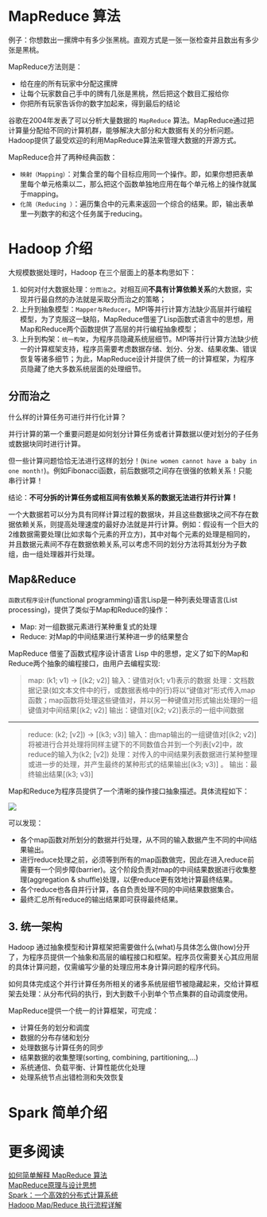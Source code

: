 
# MapReduce 算法

例子：你想数出一摞牌中有多少张黑桃。直观方式是一张一张检查并且数出有多少张是黑桃。

MapReduce方法则是：

* 给在座的所有玩家中分配这摞牌
* 让每个玩家数自己手中的牌有几张是黑桃，然后把这个数目汇报给你
* 你把所有玩家告诉你的数字加起来，得到最后的结论

谷歌在2004年发表了可以分析大量数据的 `MapReduce` 算法。MapReduce通过把计算量分配给不同的计算机群，能够解决大部分和大数据有关的分析问题。Hadoop提供了最受欢迎的利用MapReduce算法来管理大数据的开源方式。

MapReduce合并了两种经典函数：

* `映射（Mapping）`：对集合里的每个目标应用同一个操作。即，如果你想把表单里每个单元格乘以二，那么把这个函数单独地应用在每个单元格上的操作就属于mapping。
* `化简（Reducing ）`：遍历集合中的元素来返回一个综合的结果。即，输出表单里一列数字的和这个任务属于reducing。

# Hadoop 介绍

大规模数据处理时，Hadoop 在三个层面上的基本构思如下：

1. 如何对付大数据处理：`分而治之`。对相互间**不具有计算依赖关系**的大数据，实现并行最自然的办法就是采取分而治之的策略；
2. 上升到抽象模型：`Mapper与Reducer`。MPI等并行计算方法缺少高层并行编程模型，为了克服这一缺陷，MapReduce借鉴了Lisp函数式语言中的思想，用Map和Reduce两个函数提供了高层的并行编程抽象模型；
3. 上升到构架：`统一构架`，为程序员隐藏系统层细节。MPI等并行计算方法缺少统一的计算框架支持，程序员需要考虑数据存储、划分、分发、结果收集、错误恢复等诸多细节；为此，MapReduce设计并提供了统一的计算框架，为程序员隐藏了绝大多数系统层面的处理细节。

## 分而治之

什么样的计算任务可进行并行化计算？

并行计算的第一个重要问题是如何划分计算任务或者计算数据以便对划分的子任务或数据块同时进行计算。

但一些计算问题恰恰无法进行这样的划分！(`Nine women cannot have a baby in one month!`)。例如Fibonacci函数，前后数据项之间存在很强的依赖关系！只能串行计算！

结论：**不可分拆的计算任务或相互间有依赖关系的数据无法进行并行计算！**

一个大数据若可以分为具有同样计算过程的数据块，并且这些数据块之间不存在数据依赖关系，则提高处理速度的最好办法就是并行计算。例如：假设有一个巨大的2维数据需要处理(比如求每个元素的开立方)，其中对每个元素的处理是相同的，并且数据元素间不存在数据依赖关系,可以考虑不同的划分方法将其划分为子数组，由一组处理器并行处理。

## Map&Reduce

`函数式程序设计`(functional programming)语言Lisp是一种列表处理语言(List processing)，提供了类似于Map和Reduce的操作：

* Map: 对一组数据元素进行某种重复式的处理
* Reduce: 对Map的中间结果进行某种进一步的结果整合

MapReduce 借鉴了函数式程序设计语言 Lisp 中的思想，定义了如下的Map和Reduce两个抽象的编程接口，由用户去编程实现:

> map: (k1; v1) → [(k2; v2)]
> 输入：键值对(k1; v1)表示的数据
> 处理：文档数据记录(如文本文件中的行，或数据表格中的行)将以“键值对”形式传入map函数；map函数将处理这些键值对，并以另一种键值对形式输出处理的一组键值对中间结果[(k2; v2)]
> 输出：键值对[(k2; v2)]表示的一组中间数据

---

> reduce: (k2; [v2]) → [(k3; v3)]
> 输入：由map输出的一组键值对[(k2; v2)] 将被进行合并处理将同样主键下的不同数值合并到一个列表[v2]中，故reduce的输入为(k2; [v2])
> 处理：对传入的中间结果列表数据进行某种整理或进一步的处理，并产生最终的某种形式的结果输出[(k3; v3)] 。
> 输出：最终输出结果[(k3; v3)]

Map和Reduce为程序员提供了一个清晰的操作接口抽象描述。具体流程如下：

![][1]

可以发现：

* 各个map函数对所划分的数据并行处理，从不同的输入数据产生不同的中间结果输出。
* 进行reduce处理之前，必须等到所有的map函数做完，因此在进入reduce前需要有一个同步障(barrier)。这个阶段负责对map的中间结果数据进行收集整理(aggregation & shuffle)处理，以便reduce更有效地计算最终结果。
* 各个reduce也各自并行计算，各自负责处理不同的中间结果数据集合。
* 最终汇总所有reduce的输出结果即可获得最终结果。

## 3. 统一架构

Hadoop 通过抽象模型和计算框架把需要做什么(what)与具体怎么做(how)分开了，为程序员提供一个抽象和高层的编程接口和框架。程序员仅需要关心其应用层的具体计算问题，仅需编写少量的处理应用本身计算问题的程序代码。

如何具体完成这个并行计算任务所相关的诸多系统层细节被隐藏起来，交给计算框架去处理：从分布代码的执行，到大到数千小到单个节点集群的自动调度使用。

MapReduce提供一个统一的计算框架，可完成：

* 计算任务的划分和调度
* 数据的分布存储和划分
* 处理数据与计算任务的同步
* 结果数据的收集整理(sorting, combining, partitioning,…)
* 系统通信、负载平衡、计算性能优化处理
* 处理系统节点出错检测和失效恢复

# Spark 简单介绍


# 更多阅读

[如何简单解释 MapReduce 算法](http://blog.jobbole.com/79255/)  
[MapReduce原理与设计思想](http://blog.jobbole.com/80619/)  
[Spark：一个高效的分布式计算系统](http://blog.jobbole.com/47791/)  
[Hadoop Map/Reduce 执行流程详解](http://zheming.wang/hadoop-mapreduce-zhi-xing-liu-cheng-xiang-jie.html)  


[1]: http://7xrlu9.com1.z0.glb.clouddn.com/hadoop_spark_1.png

